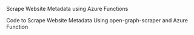 Scrape Website Metadata using Azure Functions

Code to Scrape Website Metadata Using open-graph-scraper and Azure Function
